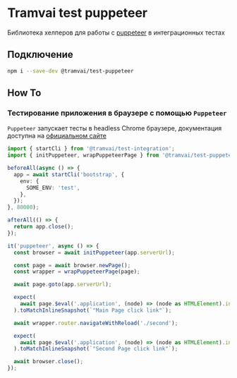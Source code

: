 # Tramvai test puppeteer

Библиотека хелперов для работы с [puppeteer](https://github.com/puppeteer/puppeteer) в интеграционных тестах

## Подключение

```bash
npm i --save-dev @tramvai/test-puppeteer
```

## How To

### Тестирование приложения в браузере с помощью `Puppeteer`

`Puppeteer` запускает тесты в headless Chrome браузере, документация доступна на [официальном сайте](https://pptr.dev/)

```ts
import { startCli } from '@tramvai/test-integration';
import { initPuppeteer, wrapPuppeteerPage } from '@tramvai/test-puppeteer';

beforeAll(async () => {
  app = await startCli('bootstrap', {
    env: {
      SOME_ENV: 'test',
    },
  });
}, 80000);

afterAll(() => {
  return app.close();
});

it('puppeteer', async () => {
  const browser = await initPuppeteer(app.serverUrl);

  const page = await browser.newPage();
  const wrapper = wrapPuppeteerPage(page);

  await page.goto(app.serverUrl);

  expect(
    await page.$eval('.application', (node) => (node as HTMLElement).innerText)
  ).toMatchInlineSnapshot(`"Main Page click link"`);

  await wrapper.router.navigateWithReload('./second');

  expect(
    await page.$eval('.application', (node) => (node as HTMLElement).innerText)
  ).toMatchInlineSnapshot(`"Second Page click link"`);

  await browser.close();
});
```